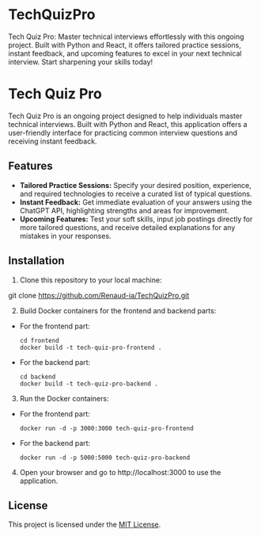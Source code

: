 # TechQuizPro
Tech Quiz Pro: Master technical interviews effortlessly with this ongoing project. Built with Python and React, it offers tailored practice sessions, instant feedback, and upcoming features to excel in your next technical interview. Start sharpening your skills today!

# Tech Quiz Pro

Tech Quiz Pro is an ongoing project designed to help individuals master technical interviews. Built with Python and React, this application offers a user-friendly interface for practicing common interview questions and receiving instant feedback.

## Features

- **Tailored Practice Sessions:** Specify your desired position, experience, and required technologies to receive a curated list of typical questions.
- **Instant Feedback:** Get immediate evaluation of your answers using the ChatGPT API, highlighting strengths and areas for improvement.
- **Upcoming Features:** Test your soft skills, input job postings directly for more tailored questions, and receive detailed explanations for any mistakes in your responses.

## Installation

1. Clone this repository to your local machine:

git clone https://github.com/Renaud-ia/TechQuizPro.git

2. Build Docker containers for the frontend and backend parts:
- For the frontend part:
  ```
  cd frontend
  docker build -t tech-quiz-pro-frontend .
  ```
- For the backend part:
  ```
  cd backend
  docker build -t tech-quiz-pro-backend .
  ```

3. Run the Docker containers:
- For the frontend part:
  ```
  docker run -d -p 3000:3000 tech-quiz-pro-frontend
  ```
- For the backend part:
  ```
  docker run -d -p 5000:5000 tech-quiz-pro-backend
  ```

4. Open your browser and go to http://localhost:3000 to use the application.


## License

This project is licensed under the [MIT License](LICENSE).
